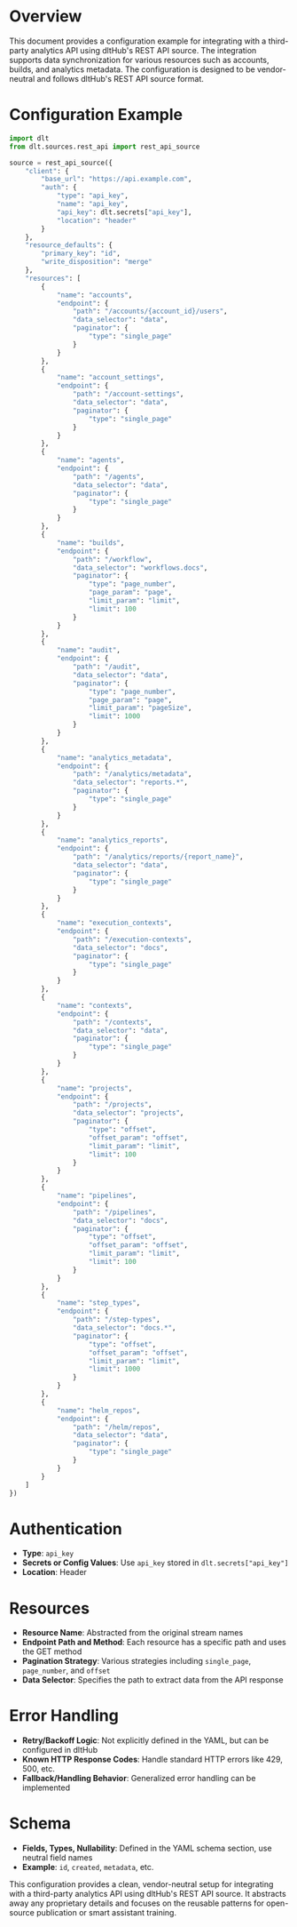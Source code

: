 # Overview

This document provides a configuration example for integrating with a third-party analytics API using dltHub's REST API source. The integration supports data synchronization for various resources such as accounts, builds, and analytics metadata. The configuration is designed to be vendor-neutral and follows dltHub's REST API source format.

# Configuration Example

```python
import dlt
from dlt.sources.rest_api import rest_api_source

source = rest_api_source({
    "client": {
        "base_url": "https://api.example.com",
        "auth": {
            "type": "api_key",
            "name": "api_key",
            "api_key": dlt.secrets["api_key"],
            "location": "header"
        }
    },
    "resource_defaults": {
        "primary_key": "id",
        "write_disposition": "merge"
    },
    "resources": [
        {
            "name": "accounts",
            "endpoint": {
                "path": "/accounts/{account_id}/users",
                "data_selector": "data",
                "paginator": {
                    "type": "single_page"
                }
            }
        },
        {
            "name": "account_settings",
            "endpoint": {
                "path": "/account-settings",
                "data_selector": "data",
                "paginator": {
                    "type": "single_page"
                }
            }
        },
        {
            "name": "agents",
            "endpoint": {
                "path": "/agents",
                "data_selector": "data",
                "paginator": {
                    "type": "single_page"
                }
            }
        },
        {
            "name": "builds",
            "endpoint": {
                "path": "/workflow",
                "data_selector": "workflows.docs",
                "paginator": {
                    "type": "page_number",
                    "page_param": "page",
                    "limit_param": "limit",
                    "limit": 100
                }
            }
        },
        {
            "name": "audit",
            "endpoint": {
                "path": "/audit",
                "data_selector": "data",
                "paginator": {
                    "type": "page_number",
                    "page_param": "page",
                    "limit_param": "pageSize",
                    "limit": 1000
                }
            }
        },
        {
            "name": "analytics_metadata",
            "endpoint": {
                "path": "/analytics/metadata",
                "data_selector": "reports.*",
                "paginator": {
                    "type": "single_page"
                }
            }
        },
        {
            "name": "analytics_reports",
            "endpoint": {
                "path": "/analytics/reports/{report_name}",
                "data_selector": "data",
                "paginator": {
                    "type": "single_page"
                }
            }
        },
        {
            "name": "execution_contexts",
            "endpoint": {
                "path": "/execution-contexts",
                "data_selector": "docs",
                "paginator": {
                    "type": "single_page"
                }
            }
        },
        {
            "name": "contexts",
            "endpoint": {
                "path": "/contexts",
                "data_selector": "data",
                "paginator": {
                    "type": "single_page"
                }
            }
        },
        {
            "name": "projects",
            "endpoint": {
                "path": "/projects",
                "data_selector": "projects",
                "paginator": {
                    "type": "offset",
                    "offset_param": "offset",
                    "limit_param": "limit",
                    "limit": 100
                }
            }
        },
        {
            "name": "pipelines",
            "endpoint": {
                "path": "/pipelines",
                "data_selector": "docs",
                "paginator": {
                    "type": "offset",
                    "offset_param": "offset",
                    "limit_param": "limit",
                    "limit": 100
                }
            }
        },
        {
            "name": "step_types",
            "endpoint": {
                "path": "/step-types",
                "data_selector": "docs.*",
                "paginator": {
                    "type": "offset",
                    "offset_param": "offset",
                    "limit_param": "limit",
                    "limit": 1000
                }
            }
        },
        {
            "name": "helm_repos",
            "endpoint": {
                "path": "/helm/repos",
                "data_selector": "data",
                "paginator": {
                    "type": "single_page"
                }
            }
        }
    ]
})
```

# Authentication

- **Type**: `api_key`
- **Secrets or Config Values**: Use `api_key` stored in `dlt.secrets["api_key"]`
- **Location**: Header

# Resources

- **Resource Name**: Abstracted from the original stream names
- **Endpoint Path and Method**: Each resource has a specific path and uses the GET method
- **Pagination Strategy**: Various strategies including `single_page`, `page_number`, and `offset`
- **Data Selector**: Specifies the path to extract data from the API response

# Error Handling

- **Retry/Backoff Logic**: Not explicitly defined in the YAML, but can be configured in dltHub
- **Known HTTP Response Codes**: Handle standard HTTP errors like 429, 500, etc.
- **Fallback/Handling Behavior**: Generalized error handling can be implemented

# Schema

- **Fields, Types, Nullability**: Defined in the YAML schema section, use neutral field names
- **Example**: `id`, `created`, `metadata`, etc.

This configuration provides a clean, vendor-neutral setup for integrating with a third-party analytics API using dltHub's REST API source. It abstracts away any proprietary details and focuses on the reusable patterns for open-source publication or smart assistant training.